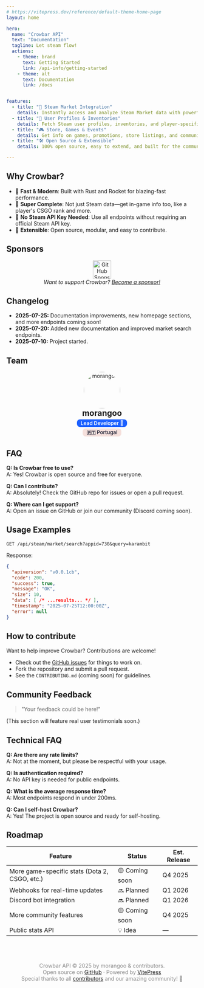 ```yaml
---
# https://vitepress.dev/reference/default-theme-home-page
layout: home

hero:
  name: "Crowbar API"
  text: "Documentation"
  tagline: Let steam flow!
  actions:
    - theme: brand
      text: Getting Started
      link: /api-info/getting-started
    - theme: alt
      text: Documentation
      link: /docs


features:
  - title: "🛒 Steam Market Integration"
    details: Instantly access and analyze Steam Market data with powerful endpoints.
  - title: "👤 User Profiles & Inventories"
    details: Fetch Steam user profiles, inventories, and player-specific stats.
  - title: "🎮 Store, Games & Events"
    details: Get info on games, promotions, store listings, and community events.
  - title: "🛠️ Open Source & Extensible"
    details: 100% open source, easy to extend, and built for the community.

---
```




## Why Crowbar?

- 🚀 **Fast & Modern**: Built with Rust and Rocket for blazing-fast performance.
- 🧩 **Super Complete**: Not just Steam data—get in-game info too, like a player's CSGO rank and more.
- 🔑 **No Steam API Key Needed**: Use all endpoints without requiring an official Steam API key.
- 🔌 **Extensible**: Open source, modular, and easy to contribute.


## Sponsors

<div align="center">
  <a href="https://github.com/sponsors"><img src="https://github.githubassets.com/images/modules/site/sponsors/sponsors-mona.svg" width="48" alt="GitHub Sponsors"/></a>
  <br>
  <em>Want to support Crowbar? <a href="https://github.com/morangoo/crowbar">Become a sponsor!</a></em>
</div>


## Changelog

- <b>2025-07-25:</b> Documentation improvements, new homepage sections, and more endpoints coming soon!
- <b>2025-07-20:</b> Added new documentation and improved market search endpoints.
- <b>2025-07-10:</b> Project started.



## Team

<div align="center">
  <a href="https://github.com/morangoo"><img src="https://avatars.githubusercontent.com/u/171176624?v=4" width="96" style="border-radius:50%" alt="morangoo"/></a>
  <br>
  <span style="font-size:1.5em; font-weight:bold;">morangoo</span> <br>
  <span style="display:inline-block; background:#1c60ff; color:#fff; border-radius:8px; padding:2px 10px; font-size:0.95em; font-weight:600; margin:4px 0 2px 0; vertical-align:middle;">Lead Developer 🧃</span>
  <br>
  <span style="display:inline-block; background:#f5e0dc; color:#24273a; border-radius:8px; padding:2px 10px; font-size:0.95em; font-weight:600; margin:2px 0 2px 0; vertical-align:middle;">🇵🇹 Portugal</span>
</div>


## FAQ

**Q: Is Crowbar free to use?**  
A: Yes! Crowbar is open source and free for everyone.

**Q: Can I contribute?**  
A: Absolutely! Check the GitHub repo for issues or open a pull request.

**Q: Where can I get support?**  
A: Open an issue on GitHub or join our community (Discord coming soon).



## Usage Examples

```http
GET /api/steam/market/search?appid=730&query=karambit
```
Response:
```json
{
  "apiversion": "v0.0.1cb",
  "code": 200,
  "success": true,
  "message": "OK",
  "size": 10,
  "data": [ /* ...results... */ ],
  "timestamp": "2025-07-25T12:00:00Z",
  "error": null
}
```


## How to contribute

Want to help improve Crowbar? Contributions are welcome!

- Check out the [GitHub issues](https://github.com/morangoo/crowbar/issues) for things to work on.
- Fork the repository and submit a pull request.
- See the `CONTRIBUTING.md` (coming soon) for guidelines.


## Community Feedback

> "Your feedback could be here!"

(This section will feature real user testimonials soon.)


## Technical FAQ

**Q: Are there any rate limits?**  
A: Not at the moment, but please be respectful with your usage.

**Q: Is authentication required?**  
A: No API key is needed for public endpoints.

**Q: What is the average response time?**  
A: Most endpoints respond in under 200ms.

**Q: Can I self-host Crowbar?**  
A: Yes! The project is open source and ready for self-hosting.



## Roadmap

| Feature                                   | Status        | Est. Release |
|-------------------------------------------|---------------|--------------|
| More game-specific stats (Dota 2, CSGO, etc.) | 🟡 Coming soon | Q4 2025      |
| Webhooks for real-time updates                | 🔜 Planned     | Q1 2026      |
| Discord bot integration                       | 🔜 Planned     | Q1 2026     |
| More community features                       | 🟡 Coming soon | Q4 2025      |
| Public stats API                              | 💡 Idea         | —            |



<div align="center" style="margin-top:5em; color: #888;">
  Crowbar API © 2025 by morangoo & contributors.<br>
  Open source on <a href="https://github.com/morangoo/crowbar">GitHub</a> &middot; Powered by <a href="https://vitepress.dev/">VitePress</a><br>
  Special thanks to all <a href="https://github.com/morangoo/crowbar/graphs/contributors">contributors</a> and our amazing community! 💙
</div>

